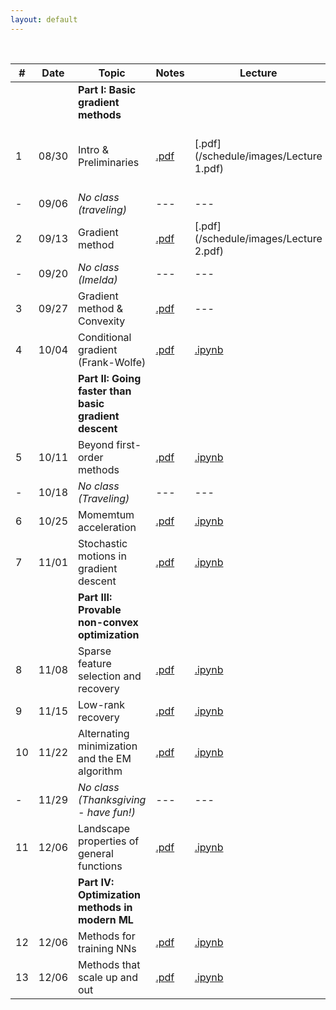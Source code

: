 ```yaml
---
layout: default
---
```


&nbsp;


| # | Date  | Topic  | Notes | Lecture | Notebook  |
|-|-|-|-|-|-|
| | | **Part I: Basic gradient methods** | | | |
| 1 | 08/30 | Intro & Preliminaries  | [.pdf](/schedule/images/chapter1.pdf) | [.pdf](/schedule/images/Lecture 1.pdf) | [.ipynb](/schedule/images/Chapter 1a.ipynb) [.ipynb](/schedule/images/Chapter 1b.ipynb)
| - | 09/06 | *No class (traveling)* | ---  | ---  | --- |
| 2 | 09/13 | Gradient method | [.pdf](/schedule/images/chapter2.pdf)  | [.pdf](/schedule/images/Lecture 2.pdf) | [.ipynb](/schedule/images/Chapter 2.ipynb) |
| - | 09/20 | *No class (Imelda)* | ---  | --- | --- |
| 3 | 09/27 | Gradient method & Convexity | [.pdf]()  | --- | --- |
| 4 | 10/04 | Conditional gradient (Frank-Wolfe) | [.pdf]()  | [.ipynb]()  | --- |
| | | **Part II: Going faster than basic gradient descent** | | | |
| 5 | 10/11 | Beyond first-order methods | [.pdf]()  | [.ipynb]()  | --- |
| - | 10/18 | *No class (Traveling)* | ---  | ---  | --- |
| 6 | 10/25 | Momemtum acceleration | [.pdf]()  | [.ipynb]()  | --- |
| 7 | 11/01 | Stochastic motions in gradient descent | [.pdf]()  | [.ipynb]()  | --- |
| | | **Part III: Provable non-convex optimization** | | | |
| 8 | 11/08 | Sparse feature selection and recovery | [.pdf]()  | [.ipynb]()  | --- |
| 9 | 11/15 | Low-rank recovery | [.pdf]()  | [.ipynb]()  | --- |
| 10 | 11/22 | Alternating minimization and the EM algorithm | [.pdf]()  | [.ipynb]()  | --- |
| - | 11/29 | *No class (Thanksgiving - have fun!)* | ---  | ---  | --- |
| 11 | 12/06 | Landscape properties of general functions | [.pdf]()  | [.ipynb]()  | --- |
| | | **Part IV: Optimization methods in modern ML** | | | |
| 12 | 12/06 | Methods for training NNs  | [.pdf]()  | [.ipynb]()  | --- |
| 13 | 12/06 | Methods that scale up and out | [.pdf]()  | [.ipynb]()  | --- |

